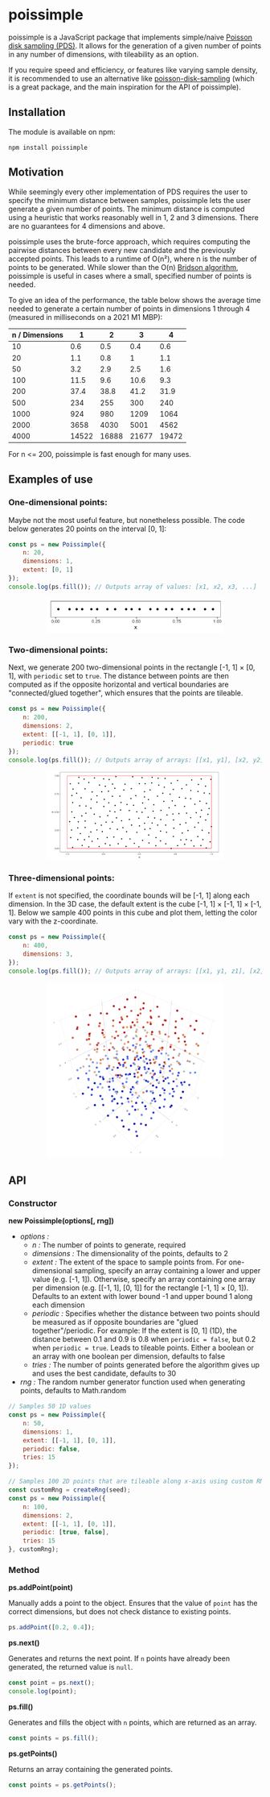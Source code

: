 # poissimple

poissimple is a JavaScript package that implements simple/naive [Poisson disk sampling (PDS)](https://www.jasondavies.com/poisson-disc/).
It allows for the generation of a given number of points in any number of dimensions, with tileability as an option.

If you require speed and efficiency, or features like varying sample density, it is recommended to use an alternative like [poisson-disk-sampling](https://github.com/kchapelier/poisson-disk-sampling) (which is a great package, and the main inspiration for the API of poissimple).

## Installation
The module is available on npm:

```
npm install poissimple
```

## Motivation
While seemingly every other implementation of PDS requires the user to specify the minimum distance between samples, poissimple lets the user generate a given number of points.
The minimum distance is computed using a heuristic that works reasonably well in 1, 2 and 3 dimensions.
There are no guarantees for 4 dimensions and above.

poissimple uses the brute-force approach, which requires computing the pairwise distances between every new candidate and the previously accepted points.
This leads to a runtime of O(n²), where n is the number of points to be generated.
While slower than the O(n) [Bridson algorithm](https://www.cs.ubc.ca/~rbridson/docs/bridson-siggraph07-poissondisk.pdf), poissimple is useful in cases where a small, specified number of points is needed.

To give an idea of the performance, the table below shows the average time needed to generate a certain number of points in dimensions 1 through 4
(measured in milliseconds on a 2021 M1 MBP):

<center>

| n /  Dimensions  | 1 | 2 | 3 | 4 |
| ------------- | ------------- | ------------- | ------------- | ------------- |
| 10 | 0.6 | 0.5 | 0.4 | 0.6 |
| 20 | 1.1 | 0.8 | 1 | 1.1 |
| 50 | 3.2 | 2.9 | 2.5 | 1.6 |
| 100 | 11.5 | 9.6 | 10.6 | 9.3 |
| 200 | 37.4 | 38.8 | 41.2 | 31.9 |
| 500 | 234 | 255 | 300 | 240 |
| 1000 | 924 | 980 | 1209 | 1064 |
| 2000 | 3658 | 4030 | 5001 | 4562 |
| 4000 | 14522 | 16888 | 21677 | 19472 |

</center>

For n <= 200, poissimple is fast enough for many uses.

## Examples of use

### **One-dimensional points:**
Maybe not the most useful feature, but nonetheless possible.
The code below generates 20 points on the interval [0, 1]:

``` js
const ps = new Poissimple({
    n: 20,
    dimensions: 1,
    extent: [0, 1]
});
console.log(ps.fill()); // Outputs array of values: [x1, x2, x3, ...]
```

<p align="center">
    <img src="./docs/img/1d-example.png" style="display:block;max-width:70%;"></img>
</p>

### **Two-dimensional points:**
Next, we generate 200 two-dimensional points in the rectangle [-1, 1] × [0, 1], with `periodic` set to `true`.
The distance between points are then computed as if the opposite horizontal and vertical boundaries are "connected/glued together", which ensures that the points are tileable.

``` js
const ps = new Poissimple({
    n: 200,
    dimensions: 2,
    extent: [[-1, 1], [0, 1]],
    periodic: true
});
console.log(ps.fill()); // Outputs array of arrays: [[x1, y1], [x2, y2], ...]
```
<center>
<img src="./docs/img/2d-example.png" width="70%"></img>
</center>

### **Three-dimensional points:**
If `extent` is not specified, the coordinate bounds will be [-1, 1] along each dimension.
In the 3D case, the default extent is the cube [-1, 1] × [-1, 1] × [-1, 1].
Below we sample 400 points in this cube and plot them, letting the color vary with the z-coordinate.


``` js
const ps = new Poissimple({
    n: 400,
    dimensions: 3,
});
console.log(ps.fill()); // Outputs array of arrays: [[x1, y1, z1], [x2, y2, z2], ...]
```

<center>
<img src="./docs/img/3d-example.png" width="70%"></img>
</center>

## API

### Constructor

**new Poissimple(options[, rng])**

- *options :*
  - *n :* The number of points to generate, required
  - *dimensions :* The dimensionality of the points, defaults to 2
  - *extent :* The extent of the space to sample points from. For one-dimensional sampling, specify an array containing a lower and upper value (e.g. [-1, 1]). Otherwise, specify an array containing one array per dimension (e.g. [[-1, 1], [0, 1]] for the rectangle [-1, 1] × [0, 1]). Defaults to an extent with lower bound -1 and upper bound 1 along each dimension
  - *periodic :* Specifies whether the distance between two points should be measured as if opposite boundaries are "glued together"/periodic. For example: If the extent is [0, 1] (1D), the distance between 0.1 and 0.9 is 0.8 when `periodic = false`, but 0.2 when `periodic = true`. Leads to tileable points. Either a boolean or an array with one boolean per dimension, defaults to false
  - *tries :* The number of points generated before the algorithm gives up and uses the best candidate, defaults to 30
- *rng :* The random number generator function used when generating points, defaults to Math.random

``` js
// Samples 50 1D values
const ps = new Poissimple({
    n: 50,
    dimensions: 1,
    extent: [[-1, 1], [0, 1]],
    periodic: false,
    tries: 15
});
```

``` js
// Samples 100 2D points that are tileable along x-axis using custom RNG
const customRng = createRng(seed);
const ps = new Poissimple({
    n: 100,
    dimensions: 2,
    extent: [[-1, 1], [0, 1]],
    periodic: [true, false],
    tries: 15
}, customRng);
```

### Method

**ps.addPoint(point)**

Manually adds a point to the object.
Ensures that the value of `point` has the correct dimensions, but does not check distance to existing points.

``` js
ps.addPoint([0.2, 0.4]);
```

**ps.next()**

Generates and returns the next point.
If `n` points have already been generated, the returned value is `null`.
``` js
const point = ps.next();
console.log(point);
```

**ps.fill()**

Generates and fills the object with `n` points, which are returned as an array.

``` js
const points = ps.fill();
```

**ps.getPoints()**

Returns an array containing the generated points.

``` js
const points = ps.getPoints();
```
